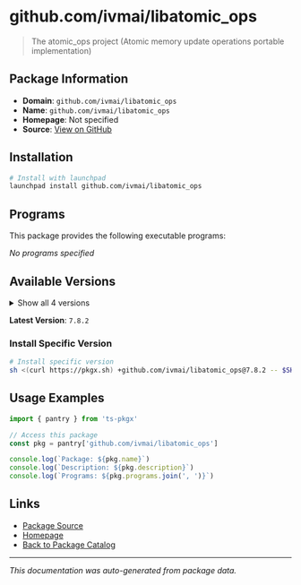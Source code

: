 # github.com/ivmai/libatomic_ops

> The atomic_ops project (Atomic memory update operations portable implementation)

## Package Information

- **Domain**: `github.com/ivmai/libatomic_ops`
- **Name**: `github.com/ivmai/libatomic_ops`
- **Homepage**: Not specified
- **Source**: [View on GitHub](https://github.com/pkgxdev/pantry/tree/main/projects/github.com/ivmai/libatomic_ops/package.yml)

## Installation

```bash
# Install with launchpad
launchpad install github.com/ivmai/libatomic_ops
```

## Programs

This package provides the following executable programs:

*No programs specified*

## Available Versions

<details>
<summary>Show all 4 versions</summary>

- `7.8.2`, `7.8.0`, `7.6.16`, `7.4.20`

</details>

**Latest Version**: `7.8.2`

### Install Specific Version

```bash
# Install specific version
sh <(curl https://pkgx.sh) +github.com/ivmai/libatomic_ops@7.8.2 -- $SHELL -i
```

## Usage Examples

```typescript
import { pantry } from 'ts-pkgx'

// Access this package
const pkg = pantry['github.com/ivmai/libatomic_ops']

console.log(`Package: ${pkg.name}`)
console.log(`Description: ${pkg.description}`)
console.log(`Programs: ${pkg.programs.join(', ')}`)
```

## Links

- [Package Source](https://github.com/pkgxdev/pantry/tree/main/projects/github.com/ivmai/libatomic_ops/package.yml)
- [Homepage](#)
- [Back to Package Catalog](../../../package-catalog.md)

---

*This documentation was auto-generated from package data.*
